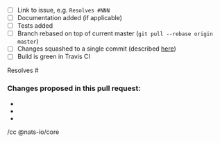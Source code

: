  - [ ] Link to issue, e.g. `Resolves #NNN`
 - [ ] Documentation added (if applicable)
 - [ ] Tests added
 - [ ] Branch rebased on top of current master (`git pull --rebase origin master`)
 - [ ] Changes squashed to a single commit (described [here](http://gitready.com/advanced/2009/02/10/squashing-commits-with-rebase.html))
 - [ ] Build is green in Travis CI

Resolves #  

### Changes proposed in this pull request: 

 - 
 - 
 -
 
/cc @nats-io/core

